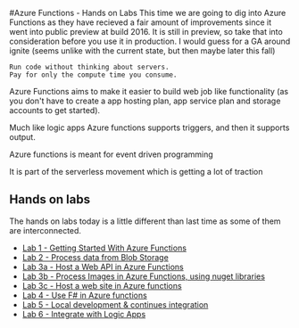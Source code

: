 #Azure Functions - Hands on Labs
This time we are going to dig into Azure Functions as they have recieved a fair amount of improvements since it went into public preview at build 2016. 
It is still in preview, so take that into consideration before you use it in production. I would guess for a GA around ignite (seems unlike with the current state, but then maybe later this fall)

 
```
Run code without thinking about servers.
Pay for only the compute time you consume.
``` 

Azure Functions aims to make it easier to build web job like functionality (as you don't have to create a app hosting plan, app service plan and storage accounts to get started).

Much like logic apps Azure functions supports triggers, and then it supports output. 

Azure functions is meant for event driven programming

It is part of the serverless movement which is getting a lot of traction 

## Hands on labs
The hands on labs today is a little different than last time as some of them are interconnected. 

* [Lab 1 - Getting Started With Azure Functions]()
* [Lab 2 - Process data from Blob Storage]()
* [Lab 3a - Host a Web API in Azure Functions]()
* [Lab 3b - Process Images in Azure Functions, using nuget libraries]()
* [Lab 3c - Host a web site in Azure functions]()
* [Lab 4 - Use F# in Azure functions](use-F-sharp.md)
* [Lab 5 - Local development & continues integration]()
* [Lab 6 - Integrate with Logic Apps]()


